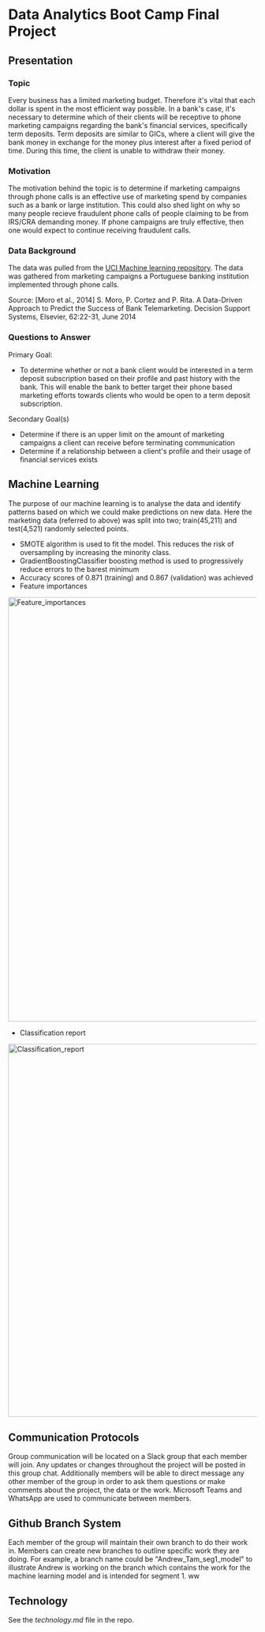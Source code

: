 # Data Analytics Boot Camp Final Project

## Presentation

### Topic

Every business has a limited marketing budget. Therefore it's vital that each dollar is spent in the most efficient way possible. In a bank's case, it's necessary to determine which of their clients will be receptive to phone marketing campaigns regarding the bank's financial services, specifically term deposits. Term deposits are similar to GICs, where a client will give the bank money in exchange for the money plus interest after a fixed period of time. During this time, the client is unable to withdraw their money.

### Motivation

The motivation behind the topic is to determine if marketing campaigns through phone calls is an effective use of marketing spend by companies such as a bank or large institution. This could also shed light on why so many people recieve fraudulent phone calls of people claiming to be from IRS/CRA demanding money. If phone campaigns are truly effective, then one would expect to continue receiving fraudulent calls.

### Data Background

The data was pulled from the [UCI Machine learning repository](https://archive.ics.uci.edu/ml/datasets/Bank+Marketing). The data was gathered from marketing campaigns a Portuguese banking institution implemented through phone calls.

Source: [Moro et al., 2014] S. Moro, P. Cortez and P. Rita. A Data-Driven Approach to Predict the Success of Bank Telemarketing. Decision Support Systems, Elsevier, 62:22-31, June 2014

### Questions to Answer

Primary Goal:
- To determine whether or not a bank client would be interested in a term deposit subscription based on their profile and past history with the bank. This will enable the bank to better target their phone based marketing efforts towards clients who would be open to a term deposit subscription.

Secondary Goal(s)
- Determine if there is an upper limit on the amount of marketing campaigns a client can receive before terminating communication
- Determine if a relationship between a client's profile and their usage of financial services exists

## Machine Learning

The purpose of our machine learning is to analyse the data and identify patterns based on which we could make predictions on new data. Here the marketing data (referred to above) was split into two; train(45,211) and test(4,521) randomly selected points. 
- SMOTE algorithm is used to fit the model. This reduces the risk of oversampling by increasing the minority class.
- GradientBoostingClassifier boosting method is used to progressively reduce errors to the barest minimum
- Accuracy scores of 0.871 (training) and 0.867 (validation) was achieved
- Feature importances
<img width="859" alt="Feature_importances" src="https://user-images.githubusercontent.com/79673198/126875102-a166e0ad-5050-48f8-aac5-4d8d2591b6a1.png">

- Classification report
<img width="755" alt="Classification_report" src="https://user-images.githubusercontent.com/79673198/126875138-78b89490-2e69-4354-a23e-cc0ba283f2e2.png">


## Communication Protocols

Group communication will be located on a Slack group that each member will join. Any updates or changes throughout the project will be posted in this group chat. Additionally members will be able to direct message any other member of the group in order to ask them questions or make comments about the project, the data or the work. Microsoft Teams and WhatsApp are used to communicate between members.

## Github Branch System

Each member of the group will maintain their own branch to do their work in. Members can create new branches to outline specific work they are doing. For example, a branch name could be "Andrew_Tam_seg1_model" to illustrate Andrew is working on the branch which contains the work for the machine learning model and is intended for segment 1.
ww
## Technology

See the *technology.md* file in the repo.
